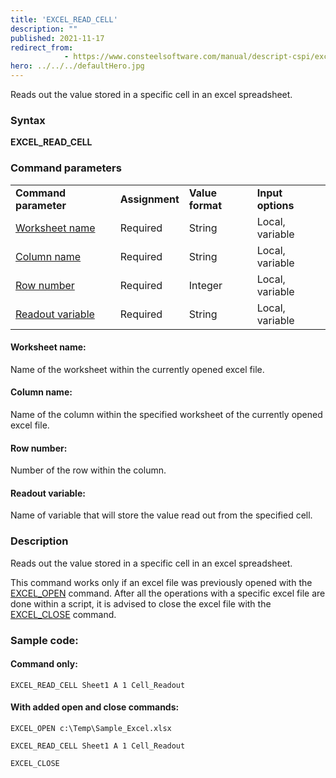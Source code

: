 ```yaml
---
title: 'EXCEL_READ_CELL'
description: ""
published: 2021-11-17
redirect_from: 
            - https://www.consteelsoftware.com/manual/descript-cspi/excel_read_cell/
hero: ../../../defaultHero.jpg
---
```

<!-- wp:paragraph -->

Reads out the value stored in a specific cell in an excel spreadsheet.

<!-- /wp:paragraph -->

<!-- wp:heading {"level":3} -->

### Syntax

<!-- /wp:heading -->

<!-- wp:paragraph -->

**EXCEL_READ_CELL**

<!-- /wp:paragraph -->

<!-- wp:heading {"level":3} -->

### Command parameters

<!-- /wp:heading -->

<!-- wp:table {"className":"is-style-stripes"} -->

|                                       |                |                  |                   |
| ------------------------------------- | -------------- | ---------------- | ----------------- |
| **Command parameter**                 | **Assignment** | **Value format** | **Input options** |
| [Worksheet name](#Worksheet-name)     | Required       | String           | Local, variable   |
| [Column name](#Column-name)           | Required       | String           | Local, variable   |
| [Row number](#Row-number)             | Required       | Integer          | Local, variable   |
| [Readout variable](#Readout-variable) | Required       | String           | Local, variable   |

<!-- /wp:table -->

<!-- wp:heading {"level":4} -->

#### Worksheet name:

<!-- /wp:heading -->

<!-- wp:paragraph -->

Name of the worksheet within the currently opened excel file.

<!-- /wp:paragraph -->

<!-- wp:heading {"level":4} -->

#### Column name:

<!-- /wp:heading -->

<!-- wp:paragraph -->

Name of the column within the specified worksheet of the currently opened excel file.

<!-- /wp:paragraph -->

<!-- wp:heading {"level":4} -->

#### Row number:

<!-- /wp:heading -->

<!-- wp:paragraph -->

Number of the row within the column.

<!-- /wp:paragraph -->

<!-- wp:heading {"level":4} -->

#### Readout variable:

<!-- /wp:heading -->

<!-- wp:paragraph -->

Name of variable that will store the value read out from the specified cell.

<!-- /wp:paragraph -->

<!-- wp:heading {"level":3} -->

### Description

<!-- /wp:heading -->

<!-- wp:paragraph -->

Reads out the value stored in a specific cell in an excel spreadsheet.

<!-- /wp:paragraph -->

<!-- wp:paragraph -->

This command works only if an excel file was previously opened with the [EXCEL_OPEN](https://consteelsoftware.com/manual/descript-cspi/excel_open/) command. After all the operations with a specific excel file are done within a script, it is advised to close the excel file with the [EXCEL_CLOSE](https://consteelsoftware.com/manual/descript-cspi/excel_close/) command.

<!-- /wp:paragraph -->

<!-- wp:heading {"level":3} -->

### Sample code:

<!-- /wp:heading -->

<!-- wp:heading {"level":4} -->

#### Command only:

<!-- /wp:heading -->

<!-- wp:loos-hcb/code-block -->

```
EXCEL_READ_CELL Sheet1 A 1 Cell_Readout
```

<!-- /wp:loos-hcb/code-block -->

<!-- wp:heading {"level":4} -->

#### With added open and close commands:

<!-- /wp:heading -->

<!-- wp:loos-hcb/code-block -->

```
EXCEL_OPEN c:\Temp\Sample_Excel.xlsx

EXCEL_READ_CELL Sheet1 A 1 Cell_Readout

EXCEL_CLOSE
```

<!-- /wp:loos-hcb/code-block -->
